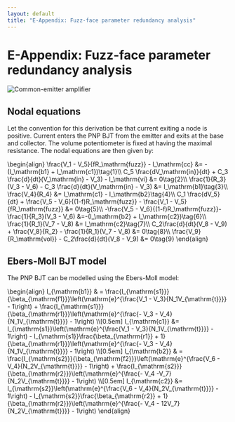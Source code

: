 ```yaml
---
layout: default
title: "E-Appendix: Fuzz-face parameter redundancy analysis"
---
```


# E-Appendix: Fuzz-face parameter redundancy analysis

![Common-emitter amplifier](../images/fuzz-face.png)

## Nodal equations
Let the convention for this derivation be that current exiting a node is positive. Current enters the PNP BJT from the emitter and exits at the base and collector. The volume potentiometer is fixed at having the maximal resistance. The nodal equations are then given by:
<div>
\begin{align}
  \frac{V_1 - V_5}{fR_\mathrm{fuzz}} - I_\mathrm{cc} &= -(I_\mathrm{b1} + I_\mathrm{c1})\tag{1}\\
  C_5 \frac{dV_\mathrm{in}}{dt} + C_3 \frac{d}{dt}(V_\mathrm{in} - V_3) - I_\mathrm{vi} &= 0\tag{2}\\
  \frac{1}{R_3}(V_3 - V_6) - C_3 \frac{d}{dt}(V_\mathrm{in} - V_3) &= I_\mathrm{b1}\tag{3}\\
  \frac{V_4}{R_4} &= I_\mathrm{c1} - I_\mathrm{b2}\tag{4}\\
  C_1 \frac{dV_5}{dt} + \frac{V_5 - V_6}{(1-f)R_\mathrm{fuzz}} - \frac{V_1 - V_5}{fR_\mathrm{fuzz}} &= 0\tag{5}\\
  -\frac{V_5 - V_6}{(1-f)R_\mathrm{fuzz}}-\frac{1}{R_3}(V_3 - V_6) &=-(I_\mathrm{b2} + I_\mathrm{c2})\tag{6}\\
  \frac{1}{R_1}(V_7 - V_8) &= I_\mathrm{c2}\tag{7}\\
  C_2\frac{d}{dt}(V_8 - V_9) + \frac{V_8}{R_2} - \frac{1}{R_1}(V_7 - V_8) &= 0\tag{8}\\
  \frac{V_9}{R_\mathrm{vol}} - C_2\frac{d}{dt}(V_8 - V_9) &= 0\tag{9}
\end{align}
</div>

## Ebers-Moll BJT model

The PNP BJT can be modelled using the Ebers-Moll model:
<div>
\begin{align}
	I_{\mathrm{b1}} & = \frac{I_{\mathrm{s1}}}{\beta_{\mathrm{f1}}}\left(\mathrm{e}^{\frac{V_1 - V_3}{N_1V_{\mathrm{t}}}} - 1\right) + \frac{I_{\mathrm{s1}}}{\beta_{\mathrm{r1}}}\left(\mathrm{e}^{\frac{- V_3 - V_4}{N_1V_{\mathrm{t}}}} - 1\right)
	\\[0.5em]
	I_{\mathrm{c1}} &= I_{\mathrm{s1}}\left(\mathrm{e}^{\frac{V_1 - V_3}{N_1V_{\mathrm{t}}}} - 1\right) - I_{\mathrm{s1}}\frac{\beta_{\mathrm{r1}} + 1}{\beta_{\mathrm{r1}}}\left(\mathrm{e}^{\frac{- V_3 - V_4}{N_1V_{\mathrm{t}}}} - 1\right)
  \\[0.5em]
  I_{\mathrm{b2}} & = \frac{I_{\mathrm{s2}}}{\beta_{\mathrm{f2}}}\left(\mathrm{e}^{\frac{V_6 - V_4}{N_2V_{\mathrm{t}}}} - 1\right) + \frac{I_{\mathrm{s2}}}{\beta_{\mathrm{r2}}}\left(\mathrm{e}^{\frac{- V_4 -V_7}{N_2V_{\mathrm{t}}}} - 1\right)
	\\[0.5em]
	I_{\mathrm{c2}} &= I_{\mathrm{s2}}\left(\mathrm{e}^{\frac{V_6 - V_4}{N_2V_{\mathrm{t}}}} - 1\right) - I_{\mathrm{s2}}\frac{\beta_{\mathrm{r2}} + 1}{\beta_{\mathrm{r2}}}\left(\mathrm{e}^{\frac{- V_4 - 12V_7}{N_2V_{\mathrm{t}}}} - 1\right)
\end{align}
</div>
